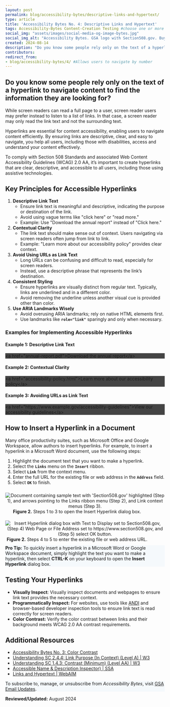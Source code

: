```yaml
---
layout: post
permalink: blog/accessibility-bytes/descriptive-links-and-hypertext/
type: article
title: 'Accessibility Bytes No. 4: Descriptive Links and Hypertext'
tags: Accessibility-Bytes Content-Creation Testing #choose one or more (comma separated): Accessibility-Bytes, Acquisition, Content-Creation, Design-and-Develop, Events, Policy-and-Management, Testing 
social_img: "assets/images/social-media-og-image-bytes.jpg"
social_img_alt: "Accessibility Bytes. GSA logo with Section508.gov. Buy. Build. Be Accessible."
created: 2024-08-14
description: "Do you know some people rely only on the text of a hyperlink to navigate content to find the information they are looking for?"
contributors: 
redirect_from:
- blog/accessibility-bytes/4/ #Allows users to navigate by number
---
```

<h2 style="line-height:1.2;">Do you know some people rely only on the text of a hyperlink to navigate content to find the information they are looking for?</h2>

While screen readers can read a full page to a user, screen reader users may prefer instead to listen to a list of links. In that case, a screen reader may only read the link text and not the surrounding text.

Hyperlinks are essential for content accessibility, enabling users to navigate content efficiently. By ensuring links are descriptive, clear, and easy to navigate, you help all users, including those with disabilities, access and understand your content effectively.

To comply with Section 508 Standards and associated Web Content Accessibility Guidelines (WCAG) 2.0 AA, it’s important to create hyperlinks that are clear, descriptive, and accessible to all users, including those using assistive technologies.

## Key Principles for Accessible Hyperlinks
1.  **Descriptive Link Text**
    - Ensure link text is meaningful and descriptive, indicating the purpose or destination of the link.
    - Avoid using vague terms like "click here" or "read more."
    - Example: Use "Download the annual report" instead of "Click here."
2.  **Contextual Clarity**
    - The link text should make sense out of context. Users navigating via screen readers often jump from link to link.
    - Example: "Learn more about our accessibility policy" provides clear context.
3.  **Avoid Using URLs as Link Text**
    - Long URLs can be confusing and difficult to read, especially for screen readers.
    - Instead, use a descriptive phrase that represents the link’s destination.
4.  **Consistent Styling**
    - Ensure hyperlinks are visually distinct from regular text. Typically, links are underlined and in a different color.
    - Avoid removing the underline unless another visual cue is provided other than color.
5.  **Use ARIA Landmarks Wisely**
    -   Avoid overusing ARIA landmarks; rely on native HTML elements first.
    -   Use landmarks like **`role="link"`** sparingly and only when necessary.

### Examples for Implementing Accessible Hyperlinks

#### Example 1: Descriptive Link Text
<div class="code-box" style="width: 100%; background-color: #444;">
    <span class="code-box-text">&lt;a href="annual-report.pdf">Download the annual report&lt;/a></span>
</div>

#### Example 2: Contextual Clarity
<div class="code-box" style="width: 100%; background-color: #444;">
    <span class="code-box-text">&lt;a href="accessibility-policy.html">Learn more about our accessibility policy&lt;/a></span>
</div>

#### Example 3: Avoiding URLs as Link Text
<div class="code-box" style="width: 100%; background-color: #444;">
    <span class="code-box-text">&lt;a href="https://www.example.gov/accessibility-guidelines">View our accessibility guidelines&lt;/a></span>
</div>

## How to Insert a Hyperlink in a Document
Many office productivity suites, such as Microsoft Office and Google Workspace, allow authors to insert hyperlinks. For example, to insert a hyperlink in a Microsoft Word document, use the following steps:

1.  Highlight the document text that you want to make a hyperlink. 
2.  Select the **`Links`** menu on the **`Insert`** ribbon.
3.  Select **`Link`** from the context menu.
4.  Enter the full URL for the existing file or web address in the **`Address`** field.
5.  Select **`OK`** to finish.

<div class="tablet:grid-col" style="margin: auto; max-width: 100%; text-align: center; padding: 10px 0px">
    <div class="margin-top-1"><img src="{{site.baseurl}}/assets/images/byte-004-figure-1.jpg" alt="Document containing sample text with 'Section508.gov' highlighted (Step 1), and arrows pointing to the Links ribbon menu (Step 2), and Link context menus (Step 3)." aria-describedby="figure-2" class="padding-1">
    </div>
    <div class="font-mono-3xs margin-x-auto auto" style="max-width: 90%; text-align: center;"><span id="figure-2"><strong>Figure 2.</strong> Steps 1 to 3 to open the Insert Hyperlink dialog box.</span>
    </div>
</div>

<div class="tablet:grid-col" style="margin: auto; max-width: 100%; text-align: center; padding: 10px 0px">
    <div class="margin-top-1"><img src="{{site.baseurl}}/assets/images/byte-004-figure-2.jpg" alt="Insert Hyperlink dialog box with Text to Display set to Section508.gov, (Step 4) Web Page or File Address set to https://www.section508.gov, and (Step 5) select OK button." aria-describedby="figure-2" class="padding-1">
    </div>
    <div class="font-mono-3xs margin-x-auto auto" style="max-width: 90%; text-align: center;"><span id="figure-2"><strong>Figure 2.</strong> Steps 4 to 5 to enter the existing file or web address URL.</span>
    </div>
</div>

<div class="border-base radius-lg border-1px padding-1" style="width: 100%; background-color: #f5f9fc;">
<strong>Pro Tip:</strong> To quickly insert a hyperlink in a Microsoft Word or Google Workspace document, simply highlight the text you want to make a hyperlink, then select <span class="font-mono-sm"><strong>CTRL-K</strong></span> on your keyboard to open the <span class="font-mono-sm"><strong>Insert Hyperlink</strong></span> dialog box.
</div>

## Testing Your Hyperlinks
*   **Visually Inspect**: Visually inspect documents and webpages to ensure link text provides the necessary context.
*   **Programmatically Inspect:** For websites, use tools like [ANDI](https://www.section508.gov/test/web-software/#testing-tools-for-web) and browser-based developer inspection tools to ensure link text is read correctly for screen readers.
*   **Color Contrast:** Verify the color contrast between links and their background meets WCAG 2.0 AA contrast requirements.

## Additional Resources 
* <a href="{{ site.baseurl }}/blog/accessibility-bytes/color-contrast/" target="_blank" class="usa-link--external">Accessibility Bytes No. 3: Color Contrast</a>
* <a href="https://www.w3.org/WAI/WCAG22/Understanding/link-purpose-in-context.html" target="_blank" class="usa-link--external">Understanding SC 2.4.4: Link Purpose (In Context) (Level A) | W3</a>
* <a href="https://www.w3.org/WAI/WCAG22/quickref/?versions=2.1&showtechniques=249#contrast-minimum" target="_blank" class="usa-link--external">Understanding SC 1.4.3: Contrast (Minimum) (Level AA) | W3</a>
* <a href="{{ site.baseurl }}/test/web-software/#testing-tools-for-web" target="_blank" class="usa-link--external">Accessible Name & Description Inspector) | SSA</a>
* <a href="https://webaim.org/techniques/hypertext/" target="_blank" class="usa-link--external">Links and Hypertext | WebAIM</a>

<div class="border-base radius-lg border-1px padding-1" style="width: 100%; background-color: #f5f9fc;">
To subscribe to, manage, or unsubscribe from <em>Accessibility Bytes</em>, visit <a href="https://public.govdelivery.com/accounts/USGSA/subscriber/new?topic_id=USGSA_1324" target="_blank" class="usa-link--external">GSA Email Updates</a>.
</div>

**Reviewed/Updated:** August 2024